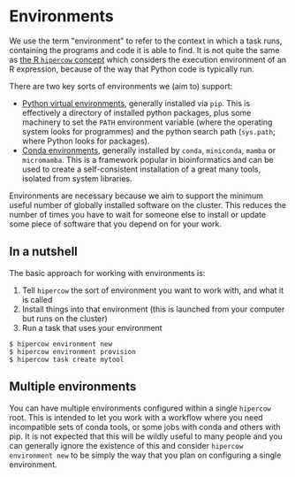 # Environments

We use the term "environment" to refer to the context in which a task runs, containing the programs and code it is able to find.  It is not quite the same as [the R `hipercow` concept](https://mrc-ide.github.io/hipercow/articles/environments.html) which considers the execution environment of an R expression, because of the way that Python code is typically run.

There are two key sorts of environments we (aim to) support:

* [Python virtual environments](https://docs.python.org/3/tutorial/venv.html), generally installed via `pip`.  This is effectively a directory of installed python packages, plus some machinery to set the `PATH` environment variable (where the operating system looks for programmes) and the python search path (`sys.path`; where Python looks for packages).
* [Conda environments](https://docs.conda.io/projects/conda/en/latest/user-guide/tasks/manage-environments.html), generally installed by `conda`, `miniconda`, `mamba` or `micromamba`.  This is a framework popular in bioinformatics and can be used to create a self-consistent installation of a great many tools, isolated from system libraries.

Environments are necessary because we aim to support the minimum useful number of globally installed software on the cluster.  This reduces the number of times you have to wait for someone else to install or update some piece of software that you depend on for your work.

## In a nutshell

The basic approach for working with environments is:

1. Tell `hipercow` the sort of environment you want to work with, and what it is called
2. Install things into that environment (this is launched from your computer but runs on the cluster)
3. Run a task that uses your environment

```
$ hipercow environment new
$ hipercow environment provision
$ hipercow task create mytool
```

## Multiple environments

You can have multiple environments configured within a single `hipercow` root.  This is intended to let you work with a workflow where you need incompatible sets of conda tools, or some jobs with conda and others with pip.  It is not expected that this will be wildly useful to many people and you can generally ignore the existence of this and consider `hipercow environment new` to be simply the way that you plan on configuring a single environment.
